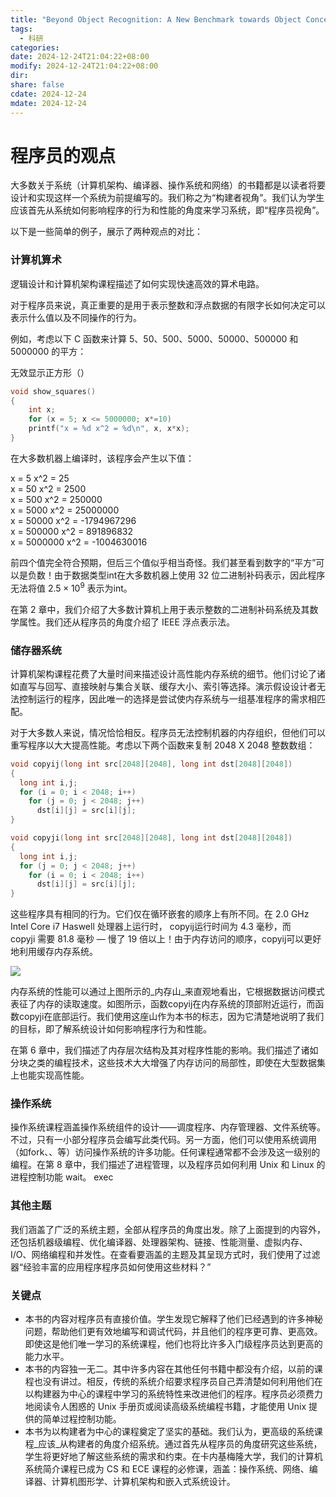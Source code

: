 ```yaml
---
title: "Beyond Object Recognition: A New Benchmark towards Object Concept Learning"
tags:
  - 科研
categories: 
date: 2024-12-24T21:04:22+08:00
modify: 2024-12-24T21:04:22+08:00
dir: 
share: false
cdate: 2024-12-24
mdate: 2024-12-24
---
```


# 程序员的观点

大多数关于系统（计算机架构、编译器、操作系统和网络）的书籍都是以读者将要设计和实现这样一个系统为前提编写的。我们称之为“构建者视角”。我们认为学生应该首先从系统如何影响程序的行为和性能的角度来学习系统，即“程序员视角”。

以下是一些简单的例子，展示了两种观点的对比：

### 计算机算术

逻辑设计和计算机架构课程描述了如何实现快速高效的算术电路。

对于程序员来说，真正重要的是用于表示整数和浮点数据的有限字长如何决定可以表示什么值以及不同操作的行为。

例如，考虑以下 C 函数来计算 5、50、500、5000、50000、500000 和 5000000 的平方：

无效显示正方形（）  

```c
void show_squares()
{
    int x;
    for (x = 5; x <= 5000000; x*=10)
	printf("x = %d x^2 = %d\n", x, x*x);
}
```

在大多数机器上编译时，该程序会产生以下值：

x = 5 x^2 = 25  
x = 50 x^2 = 2500  
x = 500 x^2 = 250000  
x = 5000 x^2 = 25000000  
x = 50000 x^2 = -1794967296  
x = 500000 x^2 = 891896832  
x = 5000000 x^2 = -1004630016

前四个值完全符合预期，但后三个值似乎相当奇怪。我们甚至看到数字的“平方”可以是负数！由于数据类型int在大多数机器上使用 32 位二进制补码表示，因此程序无法将值 $2.5 \times 10^9$ 表示为int。

在第 2 章中，我们介绍了大多数计算机上用于表示整数的二进制补码系统及其数学属性。我们还从程序员的角度介绍了 IEEE 浮点表示法。

### 储存器系统

计算机架构课程花费了大量时间来描述设计高性能内存系统的细节。他们讨论了诸如直写与回写、直接映射与集合关联、缓存大小、索引等选择。演示假设设计者无法控制运行的程序，因此唯一的选择是尝试使内存系统与一组基准程序的需求相匹配。

对于大多数人来说，情况恰恰相反。程序员无法控制机器的内存组织，但他们可以重写程序以大大提高性能。考虑以下两个函数来复制 2048 X 2048 整数数组：

```c
void copyij(long int src[2048][2048], long int dst[2048][2048])
{
  long int i,j;
  for (i = 0; i < 2048; i++)
    for (j = 0; j < 2048; j++)
      dst[i][j] = src[i][j];
}

void copyji(long int src[2048][2048], long int dst[2048][2048])
{
  long int i,j;
  for (j = 0; j < 2048; j++)
    for (i = 0; i < 2048; i++)
      dst[i][j] = src[i][j];
}
```

这些程序具有相同的行为。它们仅在循环嵌套的顺序上有所不同。在 2.0 GHz Intel Core i7 Haswell 处理器上运行时， copyij运行时间为 4.3 毫秒，而copyji 需要 81.8 毫秒 — 慢了 19 倍以上！由于内存访问的顺序，copyij可以更好地利用缓存内存系统。

![](https://csapp.cs.cmu.edu/3e/images/mountain3e-labeled.gif)

内存系统的性能可以通过上图所示的_内存山_来直观地看出，它根据数据访问模式表征了内存的读取速度。如图所示，函数copyij在内存系统的顶部附近运行，而函数copyji在底部运行。我们使用这座山作为本书的标志，因为它清楚地说明了我们的目标，即了解系统设计如何影响程序行为和性能。

在第 6 章中，我们描述了内存层次结构及其对程序性能的影响。我们描述了诸如分块之类的编程技术，这些技术大大增强了内存访问的局部性，即使在大型数据集上也能实现高性能。

### 操作系统

操作系统课程涵盖操作系统组件的设计——调度程序、内存管理器、文件系统等。不过，只有一小部分程序员会编写此类代码。另一方面，他们可以使用系统调用（如fork、、等）访问操作系统的许多功能。任何课程通常都不会涉及这一级别的编程。在第 8 章中，我们描述了进程管理，以及程序员如何利用 Unix 和 Linux 的进程控制功能 wait。 exec

### 其他主题

我们涵盖了广泛的系统主题，全部从程序员的角度出发。除了上面提到的内容外，还包括机器级编程、优化编译器、处理器架构、链接、性能测量、虚拟内存、I/O、网络编程和并发性。在查看要涵盖的主题及其呈现方式时，我们使用了过滤器“经验丰富的应用程序程序员如何使用这些材料？”

### 关键点

- 本书的内容对程序员有直接价值。学生发现它解释了他们已经遇到的许多神秘问题，帮助他们更有效地编写和调试代码，并且他们的程序更可靠、更高效。即使这是他们唯一学习的系统课程，他们也将比许多入门级程序员达到更高的能力水平。
- 本书的内容独一无二。其中许多内容在其他任何书籍中都没有介绍，以前的课程也没有讲过。相反，传统的系统介绍要求程序员自己弄清楚如何利用他们在以构建器为中心的课程中学习的系统特性来改进他们的程序。程序员必须费力地阅读令人困惑的 Unix 手册页或阅读高级系统编程书籍，才能使用 Unix 提供的简单过程控制功能。
- 本书为以构建者为中心的课程奠定了坚实的基础。我们认为，更高级的系统课程_应该_从构建者的角度介绍系统。通过首先从程序员的角度研究这些系统，学生将更好地了解这些系统的需求和约束。在卡内基梅隆大学，我们的计算机系统简介课程已成为 CS 和 ECE 课程的必修课，涵盖：操作系统、网络、编译器、计算机图形学、计算机架构和嵌入式系统设计。
